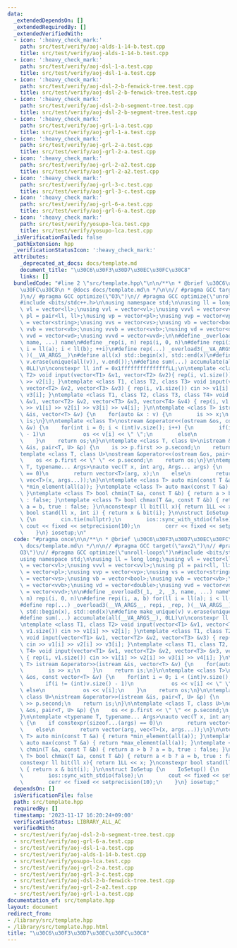 ```yaml
---
data:
  _extendedDependsOn: []
  _extendedRequiredBy: []
  _extendedVerifiedWith:
  - icon: ':heavy_check_mark:'
    path: src/test/verify/aoj-alds-1-14-b.test.cpp
    title: src/test/verify/aoj-alds-1-14-b.test.cpp
  - icon: ':heavy_check_mark:'
    path: src/test/verify/aoj-dsl-1-a.test.cpp
    title: src/test/verify/aoj-dsl-1-a.test.cpp
  - icon: ':heavy_check_mark:'
    path: src/test/verify/aoj-dsl-2-b-fenwick-tree.test.cpp
    title: src/test/verify/aoj-dsl-2-b-fenwick-tree.test.cpp
  - icon: ':heavy_check_mark:'
    path: src/test/verify/aoj-dsl-2-b-segment-tree.test.cpp
    title: src/test/verify/aoj-dsl-2-b-segment-tree.test.cpp
  - icon: ':heavy_check_mark:'
    path: src/test/verify/aoj-grl-1-a.test.cpp
    title: src/test/verify/aoj-grl-1-a.test.cpp
  - icon: ':heavy_check_mark:'
    path: src/test/verify/aoj-grl-2-a.test.cpp
    title: src/test/verify/aoj-grl-2-a.test.cpp
  - icon: ':heavy_check_mark:'
    path: src/test/verify/aoj-grl-2-a2.test.cpp
    title: src/test/verify/aoj-grl-2-a2.test.cpp
  - icon: ':heavy_check_mark:'
    path: src/test/verify/aoj-grl-3-c.test.cpp
    title: src/test/verify/aoj-grl-3-c.test.cpp
  - icon: ':heavy_check_mark:'
    path: src/test/verify/aoj-grl-6-a.test.cpp
    title: src/test/verify/aoj-grl-6-a.test.cpp
  - icon: ':heavy_check_mark:'
    path: src/test/verify/yosupo-lca.test.cpp
    title: src/test/verify/yosupo-lca.test.cpp
  _isVerificationFailed: false
  _pathExtension: hpp
  _verificationStatusIcon: ':heavy_check_mark:'
  attributes:
    _deprecated_at_docs: docs/template.md
    document_title: "\u30C6\u30F3\u30D7\u30EC\u30FC\u30C8"
    links: []
  bundledCode: "#line 2 \"src/template.hpp\"\n\n/**\n * @brief \u30C6\u30F3\u30D7\u30EC\
    \u30FC\u30C8\n * @docs docs/template.md\n */\n\n// #pragma GCC target(\"avx2\"\
    )\n// #pragma GCC optimize(\"O3\")\n// #pragma GCC optimize(\"unroll-loops\")\n\
    #include <bits/stdc++.h>\n\nusing namespace std;\n\nusing ll = long long;\nusing\
    \ vl = vector<ll>;\nusing vvl = vector<vl>;\nusing vvvl = vector<vvl>;\nusing\
    \ pl = pair<ll, ll>;\nusing vp = vector<pl>;\nusing vvp = vector<vp>;\nusing vs\
    \ = vector<string>;\nusing vvs = vector<vs>;\nusing vb = vector<bool>;\nusing\
    \ vvb = vector<vb>;\nusing vvvb = vector<vvb>;\nusing vd = vector<double>;\nusing\
    \ vvd = vector<vd>;\nusing vvvd = vector<vvd>;\n\n#define _overload3(_1, _2, _3,\
    \ name, ...) name\n#define _rep(i, n) repi(i, 0, n)\n#define repi(i, a, b) for(ll\
    \ i = ll(a); i < ll(b); ++i)\n#define rep(...) _overload3(__VA_ARGS__, repi, _rep,\
    \ )(__VA_ARGS__)\n#define all(x) std::begin(x), std::end(x)\n#define make_unique(v)\
    \ v.erase(unique(all(v)), v.end());\n#define sum(...) accumulate(all(__VA_ARGS__),\
    \ 0LL)\n\nconstexpr ll inf = 0x1fffffffffffffffLL;\n\ntemplate <class T1, class\
    \ T2> void input(vector<T1> &v1, vector<T2> &v2){ rep(i, v1.size()) cin >> v1[i]\
    \ >> v2[i]; }\ntemplate <class T1, class T2, class T3> void input(vector<T1> &v1,\
    \ vector<T2> &v2, vector<T3> &v3) { rep(i, v1.size()) cin >> v1[i] >> v2[i] >>\
    \ v3[i]; }\ntemplate <class T1, class T2, class T3, class T4> void input(vector<T1>\
    \ &v1, vector<T2> &v2, vector<T3> &v3, vector<T4> &v4) { rep(i, v1.size()) cin\
    \ >> v1[i] >> v2[i] >> v3[i] >> v4[i]; }\n\ntemplate <class T> istream &operator>>(istream\
    \ &is, vector<T> &v) {\n    for(auto &x : v) {\n        is >> x;\n    }\n    return\
    \ is;\n}\n\ntemplate <class T>\nostream &operator<<(ostream &os, const vector<T>\
    \ &v) {\n    for(int i = 0; i < (int)v.size(); i++) {\n        if(i != (int)v.size()\
    \ - 1)\n            os << v[i] << \" \";\n        else\n            os << v[i];\n\
    \    }\n    return os;\n}\n\ntemplate <class T, class U>\nistream &operator>>(istream\
    \ &is, pair<T, U> &p) {\n    is >> p.first >> p.second;\n    return is;\n}\n\n\
    template <class T, class U>\nostream &operator<<(ostream &os, pair<T, U> &p) {\n\
    \    os << p.first << \" \" << p.second;\n    return os;\n}\n\ntemplate <typename\
    \ T, typename... Args>\nauto vec(T x, int arg, Args... args) {\n    if constexpr(sizeof...(args)\
    \ == 0)\n        return vector<T>(arg, x);\n    else\n        return vector(arg,\
    \ vec<T>(x, args...));\n}\n\ntemplate <class T> auto min(const T &a) { return\
    \ *min_element(all(a)); }\ntemplate <class T> auto max(const T &a) { return *max_element(all(a));\
    \ }\ntemplate <class T> bool chmin(T &a, const T &b) { return a > b ? a = b, true\
    \ : false; }\ntemplate <class T> bool chmax(T &a, const T &b) { return a < b ?\
    \ a = b, true : false; }\n\nconstexpr ll bit(ll x){ return 1LL << x; }\nconstexpr\
    \ bool stand(ll x, int i) { return x & bit(i); }\n\nstruct IoSetup {\n    IoSetup()\
    \ {\n        cin.tie(nullptr);\n        ios::sync_with_stdio(false);\n       \
    \ cout << fixed << setprecision(10);\n        cerr << fixed << setprecision(10);\n\
    \    }\n} iosetup;\n"
  code: "#pragma once\n\n/**\n * @brief \u30C6\u30F3\u30D7\u30EC\u30FC\u30C8\n * @docs\
    \ docs/template.md\n */\n\n// #pragma GCC target(\"avx2\")\n// #pragma GCC optimize(\"\
    O3\")\n// #pragma GCC optimize(\"unroll-loops\")\n#include <bits/stdc++.h>\n\n\
    using namespace std;\n\nusing ll = long long;\nusing vl = vector<ll>;\nusing vvl\
    \ = vector<vl>;\nusing vvvl = vector<vvl>;\nusing pl = pair<ll, ll>;\nusing vp\
    \ = vector<pl>;\nusing vvp = vector<vp>;\nusing vs = vector<string>;\nusing vvs\
    \ = vector<vs>;\nusing vb = vector<bool>;\nusing vvb = vector<vb>;\nusing vvvb\
    \ = vector<vvb>;\nusing vd = vector<double>;\nusing vvd = vector<vd>;\nusing vvvd\
    \ = vector<vvd>;\n\n#define _overload3(_1, _2, _3, name, ...) name\n#define _rep(i,\
    \ n) repi(i, 0, n)\n#define repi(i, a, b) for(ll i = ll(a); i < ll(b); ++i)\n\
    #define rep(...) _overload3(__VA_ARGS__, repi, _rep, )(__VA_ARGS__)\n#define all(x)\
    \ std::begin(x), std::end(x)\n#define make_unique(v) v.erase(unique(all(v)), v.end());\n\
    #define sum(...) accumulate(all(__VA_ARGS__), 0LL)\n\nconstexpr ll inf = 0x1fffffffffffffffLL;\n\
    \ntemplate <class T1, class T2> void input(vector<T1> &v1, vector<T2> &v2){ rep(i,\
    \ v1.size()) cin >> v1[i] >> v2[i]; }\ntemplate <class T1, class T2, class T3>\
    \ void input(vector<T1> &v1, vector<T2> &v2, vector<T3> &v3) { rep(i, v1.size())\
    \ cin >> v1[i] >> v2[i] >> v3[i]; }\ntemplate <class T1, class T2, class T3, class\
    \ T4> void input(vector<T1> &v1, vector<T2> &v2, vector<T3> &v3, vector<T4> &v4)\
    \ { rep(i, v1.size()) cin >> v1[i] >> v2[i] >> v3[i] >> v4[i]; }\n\ntemplate <class\
    \ T> istream &operator>>(istream &is, vector<T> &v) {\n    for(auto &x : v) {\n\
    \        is >> x;\n    }\n    return is;\n}\n\ntemplate <class T>\nostream &operator<<(ostream\
    \ &os, const vector<T> &v) {\n    for(int i = 0; i < (int)v.size(); i++) {\n \
    \       if(i != (int)v.size() - 1)\n            os << v[i] << \" \";\n       \
    \ else\n            os << v[i];\n    }\n    return os;\n}\n\ntemplate <class T,\
    \ class U>\nistream &operator>>(istream &is, pair<T, U> &p) {\n    is >> p.first\
    \ >> p.second;\n    return is;\n}\n\ntemplate <class T, class U>\nostream &operator<<(ostream\
    \ &os, pair<T, U> &p) {\n    os << p.first << \" \" << p.second;\n    return os;\n\
    }\n\ntemplate <typename T, typename... Args>\nauto vec(T x, int arg, Args... args)\
    \ {\n    if constexpr(sizeof...(args) == 0)\n        return vector<T>(arg, x);\n\
    \    else\n        return vector(arg, vec<T>(x, args...));\n}\n\ntemplate <class\
    \ T> auto min(const T &a) { return *min_element(all(a)); }\ntemplate <class T>\
    \ auto max(const T &a) { return *max_element(all(a)); }\ntemplate <class T> bool\
    \ chmin(T &a, const T &b) { return a > b ? a = b, true : false; }\ntemplate <class\
    \ T> bool chmax(T &a, const T &b) { return a < b ? a = b, true : false; }\n\n\
    constexpr ll bit(ll x){ return 1LL << x; }\nconstexpr bool stand(ll x, int i)\
    \ { return x & bit(i); }\n\nstruct IoSetup {\n    IoSetup() {\n        cin.tie(nullptr);\n\
    \        ios::sync_with_stdio(false);\n        cout << fixed << setprecision(10);\n\
    \        cerr << fixed << setprecision(10);\n    }\n} iosetup;"
  dependsOn: []
  isVerificationFile: false
  path: src/template.hpp
  requiredBy: []
  timestamp: '2023-11-17 16:20:24+09:00'
  verificationStatus: LIBRARY_ALL_AC
  verifiedWith:
  - src/test/verify/aoj-dsl-2-b-segment-tree.test.cpp
  - src/test/verify/aoj-grl-6-a.test.cpp
  - src/test/verify/aoj-dsl-1-a.test.cpp
  - src/test/verify/aoj-alds-1-14-b.test.cpp
  - src/test/verify/yosupo-lca.test.cpp
  - src/test/verify/aoj-grl-2-a.test.cpp
  - src/test/verify/aoj-grl-3-c.test.cpp
  - src/test/verify/aoj-dsl-2-b-fenwick-tree.test.cpp
  - src/test/verify/aoj-grl-2-a2.test.cpp
  - src/test/verify/aoj-grl-1-a.test.cpp
documentation_of: src/template.hpp
layout: document
redirect_from:
- /library/src/template.hpp
- /library/src/template.hpp.html
title: "\u30C6\u30F3\u30D7\u30EC\u30FC\u30C8"
---
```

